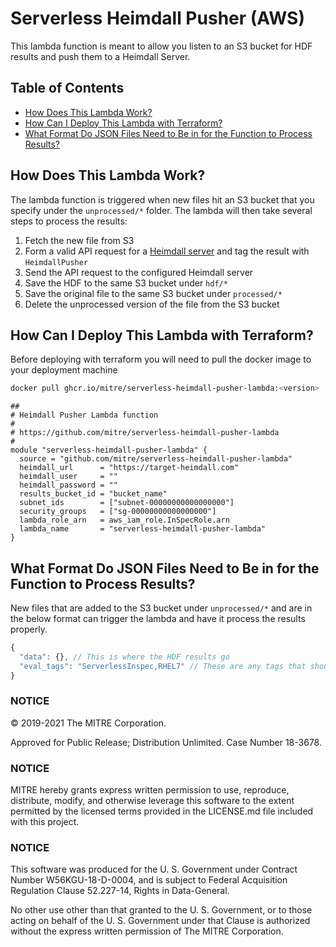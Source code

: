 # Serverless Heimdall Pusher (AWS)

This lambda function is meant to allow you listen to an S3 bucket for HDF results and push them to a Heimdall Server.

## Table of Contents
- [How Does This Lambda Work?](#how-does-this-lambda-work)
- [How Can I Deploy This Lambda with Terraform?](#how-can-i-deploy-this-lambda-with-terraform)
- [What Format Do JSON Files Need to Be in for the Function to Process Results?](#what-format-do-json-files-need-to-be-in-for-the-function-to-process-results)

## How Does This Lambda Work?

The lambda function is triggered when new files hit an S3 bucket that you specify under the `unprocessed/*` folder. The lambda will then take several steps to process the results:
1. Fetch the new file from S3
2. Form a valid API request for a [Heimdall server](https://github.com/mitre/heimdall2) and tag the result with `HeimdallPusher`
3. Send the API request to the configured Heimdall server
4. Save the HDF to the same S3 bucket under `hdf/*`
5. Save the original file to the same S3 bucket under `processed/*` 
6. Delete the unprocessed version of the file from the S3 bucket

## How Can I Deploy This Lambda with Terraform?

Before deploying with terraform you will need to pull the docker image to your deployment machine
```bash
docker pull ghcr.io/mitre/serverless-heimdall-pusher-lambda:<version>
```

```hdf
##
# Heimdall Pusher Lambda function
#
# https://github.com/mitre/serverless-heimdall-pusher-lambda
#
module "serverless-heimdall-pusher-lambda" {
  source = "github.com/mitre/serverless-heimdall-pusher-lambda"
  heimdall_url      = "https://target-heimdall.com"
  heimdall_user     = ""
  heimdall_password = ""
  results_bucket_id = "bucket_name"
  subnet_ids        = ["subnet-00000000000000000"]
  security_groups   = ["sg-00000000000000000"]
  lambda_role_arn   = aws_iam_role.InSpecRole.arn
  lambda_name       = "serverless-heimdall-pusher-lambda"
}
```

## What Format Do JSON Files Need to Be in for the Function to Process Results?

New files that are added to the S3 bucket under `unprocessed/*` and are in the below format can trigger the lambda and have it process the results properly.

```javascript
{
  "data": {}, // This is where the HDF results go
  "eval_tags": "ServerlessInspec,RHEL7" // These are any tags that should be assigned in Heimdall
}
```

### NOTICE

© 2019-2021 The MITRE Corporation.

Approved for Public Release; Distribution Unlimited. Case Number 18-3678.

### NOTICE

MITRE hereby grants express written permission to use, reproduce, distribute, modify, and otherwise leverage this software to the extent permitted by the licensed terms provided in the LICENSE.md file included with this project.

### NOTICE

This software was produced for the U. S. Government under Contract Number W56KGU-18-D-0004, and is subject to Federal Acquisition Regulation Clause 52.227-14, Rights in Data-General.

No other use other than that granted to the U. S. Government, or to those acting on behalf of the U. S. Government under that Clause is authorized without the express written permission of The MITRE Corporation.
